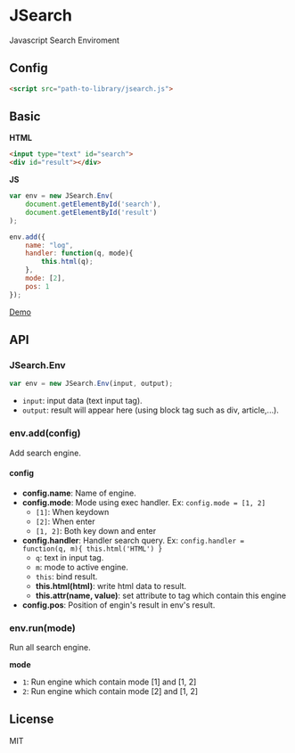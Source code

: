 # JSearch
Javascript Search Enviroment

## Config

```html
<script src="path-to-library/jsearch.js">
```

## Basic

**HTML**

```html
<input type="text" id="search">
<div id="result"></div>
```

**JS**

```js
var env = new JSearch.Env(
    document.getElementById('search'),
    document.getElementById('result')
);

env.add({
    name: "log",
    handler: function(q, mode){
        this.html(q);
    },
    mode: [2],
    pos: 1
});
```

[Demo](test/index.html)

## API

### JSearch.Env

```js
var env = new JSearch.Env(input, output);
```

+ `input`: input data (text input tag).
+ `output`: result will appear here (using block tag such as div, article,...).

### env.add(config)

Add search engine.

#### config

+ **config.name**: Name of engine.
+ **config.mode**: Mode using exec handler. Ex: `config.mode = [1, 2]`
    + `[1]`: When keydown
    + `[2]`: When enter
    + `[1, 2]`: Both key down and enter
+ **config.handler**: Handler search query. Ex: `config.handler = function(q, m){ this.html('HTML') }`
    + `q`: text in input tag.
    + `m`: mode to active engine.
    + `this`: bind result.
    + **this.html(html)**: write html data to result.
    + **this.attr(name, value)**: set attribute to tag which contain this engine
+ **config.pos**: Position of engin's result in env's result.

### env.run(mode)

Run all search engine.

**mode**

+ `1`: Run engine which contain mode [1] and [1, 2]
+ `2`: Run engine which contain mode [2] and [1, 2]

## License

MIT
